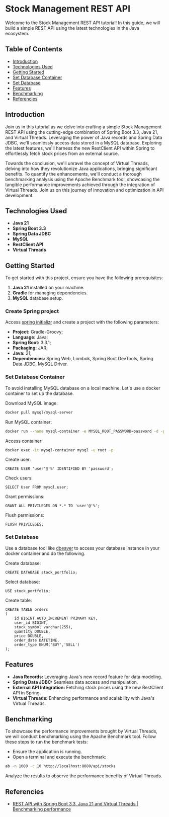 # Stock Management REST API

Welcome to the Stock Management REST API tutorial! In this guide, we will build a simple REST API using the latest technologies in the Java ecosystem.

## Table of Contents
- [Introduction](#introduction)
- [Technologies Used](#technologies-used)
- [Getting Started](#getting-started)
- [Set Database Container](#set-database-container)
- [Set Database](#set-database)
- [Features](#features)
- [Benchmarking](#benchmarking)
- [Referencies](#referencies)

## Introduction

Join us in this tutorial as we delve into crafting a simple Stock Management REST API using the cutting-edge combination of Spring Boot 3.3, Java 21, and Virtual Threads. Leveraging the power of Java records and Spring Data JDBC, we'll seamlessly access data stored in a MySQL database. Exploring the latest features, we'll harness the new RestClient API within Spring to effortlessly fetch stock prices from an external source.

Towards the conclusion, we'll unravel the concept of Virtual Threads, delving into how they revolutionize Java applications, bringing significant benefits. To quantify the enhancements, we'll conduct a thorough benchmarking analysis using the Apache Benchmark tool, showcasing the tangible performance improvements achieved through the integration of Virtual Threads. Join us on this journey of innovation and optimization in API development.

## Technologies Used

- **Java 21**
- **Spring Boot 3.3**
- **Spring Data JDBC**
- **MySQL**
- **RestClient API**
- **Virtual Threads**

## Getting Started

To get started with this project, ensure you have the following prerequisites:

1. **Java 21** installed on your machine.
2. **Gradle** for managing dependencies.
3. **MySQL** database setup.

### Create Spring project
Access [spring initializr](https://start.spring.io/) and create a project with the following parameters:
- **Project:** Gradle-Groovy;
- **Language:** Java;
- **Spring Boot:** 3.3.1;
- **Packaging:** JAR;
- **Java:** 21;
- **Dependencies:** Spring Web, Lombok, Spring Boot DevTools, Spring Data JDBC, MySQL Driver.

### Set Database Container
To avoid installing MySQL database on a local machine. Let`s use a docker container to set up the database.

Download MySQL image:
```sh
docker pull mysql/mysql-server
```

Run MySQL container:
```sh
docker run --name mysql-container -e MYSQL_ROOT_PASSWORD=password -d -p 3306:3306 mysql/mysql-server
```

Access container:
```sh
docker exec -it mysql-container mysql -u root -p
```

Create user:
```mysql
CREATE USER 'user'@'%' IDENTIFIED BY 'password';
```

Check users:
```mysql
SELECT User FROM mysql.user;
```

Grant permissions:
```mysql
GRANT ALL PRIVILEGES ON *.* TO 'user'@'%'; 
```

Flush permissions:
```mysql
FLUSH PRIVILEGES;
```

### Set Database
Use a database tool like [dbeaver](https://dbeaver.io/download/) to access your database instance in your docker container
and do the following.

Create database:
```mysql
CREATE DATABASE stock_portfolio;
```

Select database:
```mysql
USE stock_portfolio;
```

Create table:
```mysql
CREATE TABLE orders
(
    id BIGINT AUTO_INCREMENT PRIMARY KEY,
    user_id BIGINT,
    stock_symbol varchar(255),
    quantity DOUBLE,
    price DOUBLE,
    order_date DATETIME,
    order_type ENUM('BUY','SELL')
);
```


## Features

- **Java Records:** Leveraging Java's new record feature for data modeling.
- **Spring Data JDBC:** Seamless data access and manipulation.
- **External API Integration:** Fetching stock prices using the new RestClient API in Spring.
- **Virtual Threads:** Enhancing performance and scalability with Java's Virtual Threads.

## Benchmarking

To showcase the performance improvements brought by Virtual Threads, we will conduct benchmarking using the Apache Benchmark tool. Follow these steps to run the benchmark tests:

- Ensure the application is running.
- Open a terminal and execute the benchmark:

```sh
ab -n 1000 -c 10 http://localhost:8080/api/stocks
```

Analyze the results to observe the performance benefits of Virtual Threads.

## Referencies

- [REST API with Spring Boot 3.3, Java 21 and Virtual Threads | Benchmarking performance](https://www.youtube.com/watch?v=iRiJqI3oAqA&list=LL&index=1&t=195s)

